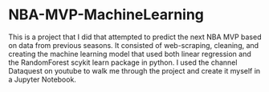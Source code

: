 # NBA-MVP-MachineLearning
This is a project that I did that attempted to predict the next NBA MVP based on data from previous seasons. It consisted of web-scraping, cleaning, and creating the machine learning model that used both linear regression and the RandomForest scykit learn package in python. I used the channel Dataquest on youtube to walk me through the project and create it myself in a Jupyter Notebook.
